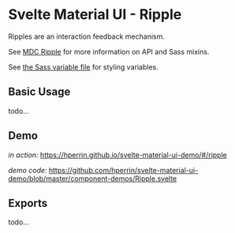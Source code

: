 # Svelte Material UI - Ripple

Ripples are an interaction feedback mechanism.

See [MDC Ripple](https://material.io/develop/web/components/ripples/) for more information on API and Sass mixins.

See [the Sass variable file](https://github.com/material-components/material-components-web/blob/v3.1.1/packages/mdc-ripple/_variables.scss) for styling variables.

## Basic Usage

todo...

## Demo

*in action:* https://hperrin.github.io/svelte-material-ui-demo/#/ripple

*demo code:* https://github.com/hperrin/svelte-material-ui-demo/blob/master/component-demos/Ripple.svelte

## Exports

todo...